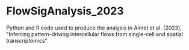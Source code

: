 # FlowSigAnalysis_2023
Python and R code used to produce the analysis in Almet et al. (2023), "Inferring pattern-driving intercellular flows from single-cell and spatial transcriptomics"

